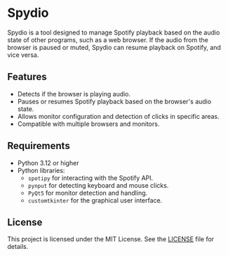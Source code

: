 # Spydio

Spydio is a tool designed to manage Spotify playback based on the audio state of other programs, such as a web browser. If the audio from the browser is paused or muted, Spydio can resume playback on Spotify, and vice versa.

## Features

- Detects if the browser is playing audio.
- Pauses or resumes Spotify playback based on the browser's audio state.
- Allows monitor configuration and detection of clicks in specific areas.
- Compatible with multiple browsers and monitors.

## Requirements

- Python 3.12 or higher
- Python libraries:
  - `spotipy` for interacting with the Spotify API.
  - `pynput` for detecting keyboard and mouse clicks.
  - `PyQt5` for monitor detection and handling.
  - `customtkinter` for the graphical user interface.
  
## License

This project is licensed under the MIT License. See the [LICENSE](LICENSE) file for details.
